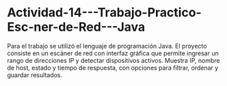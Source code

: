 # Actividad-14---Trabajo-Practico-Esc-ner-de-Red---Java
Para el trabajo se utilizó el lenguaje de programación Java. El proyecto consiste en un escáner de red con interfaz gráfica que permite ingresar un rango de direcciones IP y detectar dispositivos activos. Muestra IP, nombre de host, estado y tiempo de respuesta, con opciones para filtrar, ordenar y guardar resultados. 
